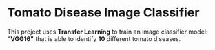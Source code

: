 # Tomato Disease Image Classifier

This project uses **Transfer Learning** to train an image classifier model: **"VGG16"** that is able to identify **10** different tomato diseases.
